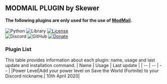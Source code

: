 ## **MODMAIL PLUGIN by Skewer**
**The following plugins are only used for the use of [ModMail](https://github.com/kyb3r/modmail).**
<br><br>![Python](https://img.shields.io/badge/python-v3.7-12a4ff?style=for-the-badge&logo=python&logoColor=12a4ff)
![Library](https://img.shields.io/badge/library-discord.py-ffc800?style=for-the-badge)
[![License](https://img.shields.io/github/license/sskewer/modmail?style=for-the-badge)](http://doge.mit-license.org)
<br>![Discord](https://img.shields.io/badge/discord-Simo%232471-7289DA?style=for-the-badge&logo=Discord&logoColor=7289DA)
![GitHub](https://img.shields.io/badge/github-sskewer-181717?style=for-the-badge&logo=github)
[![Donate](https://img.shields.io/badge/paypal-donate-00457C?style=for-the-badge&logo=paypal)](https://streamlabs.com/mrskewer/tip)


### Plugin List
This table provides information about each plugin: name, usage and last update and installation command.
|    Name   |   Usage   |  Last update |
|     --    |     --    |       --     |
|Power Level|Add your power level on Save the World (Fortnite) to your Discord nickname.| 10th April 2020|
